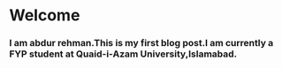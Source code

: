 # Welcome
### I am abdur rehman.This is my first blog post.I am currently a FYP student at Quaid-i-Azam University,Islamabad.
